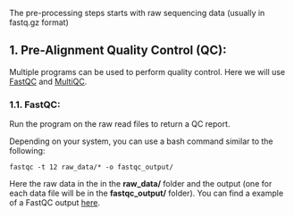 The pre-processing steps starts with raw sequencing data (usually in fastq.gz format)

## 1. Pre-Alignment Quality Control (QC):

Multiple programs can be used to perform quality control. Here we will use [FastQC](https://www.bioinformatics.babraham.ac.uk/projects/fastqc/) and [MultiQC](https://multiqc.info/docs/).

### 1.1. FastQC:

Run the program on the raw read files to return a QC report. 

Depending on your system, you can use a bash command similar to the following:

`fastqc -t 12 raw_data/* -o fastqc_output/`

Here the raw data in the in the **raw_data/** folder and the output (one for each data file will be in the **fastqc_output/** folder). You can find a example of a FastQC output [here]().





